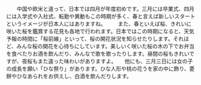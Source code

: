 　　中国や欧米と違って、日本では四月が年度初めです。三月には卒業式、四月には入学式や入社式、転勤や異動もこの時期が多く、春と言えば新しいスタートというイメージが日本人にはありますね。
　　また、春といえば桜、きれいに咲いた桜を鑑賞する花見も各地で行われます。日本ではこの時期になると、天気予報の時間に「桜前線」といって、桜の開花状況を知らせたりします。それほど、みんな桜の開花を心待ちにしています。美しいく咲いた桜の木の下でお弁当を食べたりお酒を飲んだり、みんなで歌を歌ったりします。昼間の桜もきれいですが、夜桜もまた違った味わいがありますよ。
　  他にも、三月三日には女の子の成長を願い「ひな祭り」があります。ひな人形や桃の花うを家の中に飾り、菱餅やひなあられをお供えし、白酒を飲んだりします。